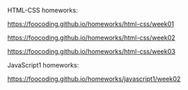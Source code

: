 HTML-CSS homeworks:

https://foocoding.github.io/homeworks/html-css/week01

https://foocoding.github.io/homeworks/html-css/week02

https://foocoding.github.io/homeworks/html-css/week03

JavaScript1 homeworks:

https://foocoding.github.io/homeworks/javascript1/week02
